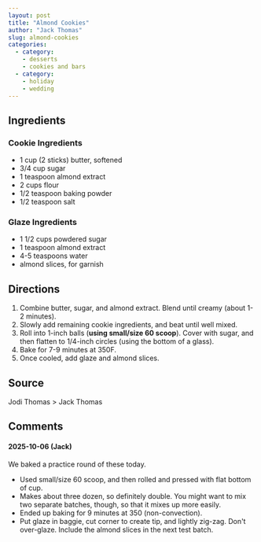 ```yaml
---
layout: post
title: "Almond Cookies"
author: "Jack Thomas"
slug: almond-cookies
categories:
  - category:
    - desserts
    - cookies and bars
  - category:
    - holiday
    - wedding
---
```


## Ingredients

### Cookie Ingredients

- 1 cup (2 sticks) butter, softened
- 3/4 cup sugar
- 1 teaspoon almond extract
- 2 cups flour
- 1/2 teaspoon baking powder
- 1/2 teaspoon salt

### Glaze Ingredients

- 1 1/2 cups powdered sugar
- 1 teaspoon almond extract
- 4-5 teaspoons water
- almond slices, for garnish

## Directions

1. Combine butter, sugar, and almond extract. Blend until creamy (about 1-2 minutes).
2. Slowly add remaining cookie ingredients, and beat until well mixed.
3. Roll into 1-inch balls (**using small/size 60 scoop**). Cover with sugar, and then flatten to 1/4-inch circles (using the bottom of a glass).
4. Bake for 7-9 minutes at 350F.
5. Once cooled, add glaze and almond slices.

## Source

Jodi Thomas > Jack Thomas

## Comments

#### 2025-10-06 (Jack)

We baked a practice round of these today.

- Used small/size 60 scoop, and then rolled and pressed with flat bottom of cup.
- Makes about three dozen, so definitely double. You might want to mix two separate batches, though, so that it mixes up more easily.
- Ended up baking for 9 minutes at 350 (non-convection).
- Put glaze in baggie, cut corner to create tip, and lightly zig-zag. Don't over-glaze. Include the almond slices in the next test batch.
